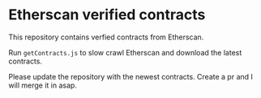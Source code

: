 # Etherscan verified contracts

This repository contains verfied contracts from Etherscan. 

Run `getContracts.js` to slow crawl Etherscan and download the latest contracts. 

Please update the repository with the newest contracts. Create a pr and I will merge it in asap. 

